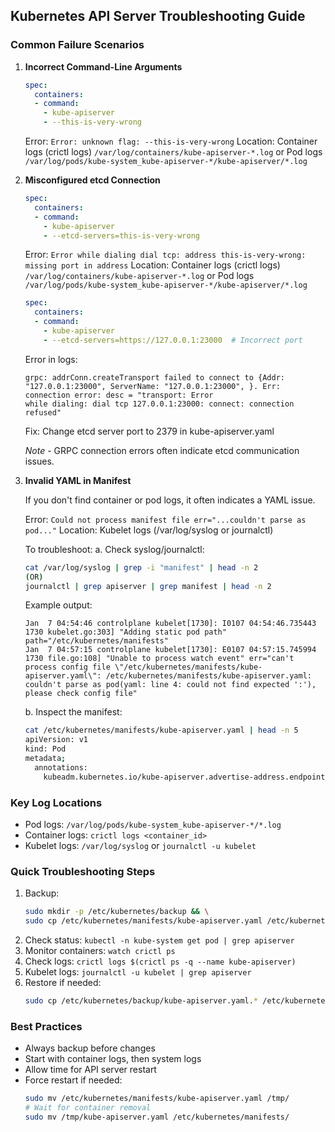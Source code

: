 ## Kubernetes API Server Troubleshooting Guide

### Common Failure Scenarios

1. **Incorrect Command-Line Arguments**
   ```yaml
   spec:
     containers:
     - command:
       - kube-apiserver
       - --this-is-very-wrong
   ```
   Error: `Error: unknown flag: --this-is-very-wrong`
   Location: Container logs (crictl logs) `/var/log/containers/kube-apiserver-*.log` or Pod logs `/var/log/pods/kube-system_kube-apiserver-*/kube-apiserver/*.log`

2. **Misconfigured etcd Connection**
   ```yaml
   spec:
     containers:
     - command:
       - kube-apiserver
       - --etcd-servers=this-is-very-wrong
   ```
   Error: `Error while dialing dial tcp: address this-is-very-wrong: missing port in address`
   Location: Container logs (crictl logs) `/var/log/containers/kube-apiserver-*.log` or Pod logs `/var/log/pods/kube-system_kube-apiserver-*/kube-apiserver/*.log`

   ```yaml
   spec:
     containers:
     - command:
       - kube-apiserver
       - --etcd-servers=https://127.0.0.1:23000  # Incorrect port
   ```
   Error in logs: 
   ```
   grpc: addrConn.createTransport failed to connect to {Addr: "127.0.0.1:23000", ServerName: "127.0.0.1:23000", }. Err: connection error: desc = "transport: Error 
   while dialing: dial tcp 127.0.0.1:23000: connect: connection refused"
   ```
   Fix: Change etcd server port to 2379 in kube-apiserver.yaml
   
   *Note* - GRPC connection errors often indicate etcd communication issues.

3. **Invalid YAML in Manifest**

   If you don't find container or pod logs, it often indicates a YAML issue.

   Error: `Could not process manifest file err="...couldn't parse as pod..."`
   Location: Kubelet logs (/var/log/syslog or journalctl)

   To troubleshoot:
   a. Check syslog/journalctl:
      ```bash
      cat /var/log/syslog | grep -i "manifest" | head -n 2
      (OR)
      journalctl | grep apiserver | grep manifest | head -n 2
      ```
      Example output:
      ```
      Jan  7 04:54:46 controlplane kubelet[1730]: I0107 04:54:46.735443    1730 kubelet.go:303] "Adding static pod path" path="/etc/kubernetes/manifests"
      Jan  7 04:57:15 controlplane kubelet[1730]: E0107 04:57:15.745994    1730 file.go:108] "Unable to process watch event" err="can't process config file \"/etc/kubernetes/manifests/kube-apiserver.yaml\": /etc/kubernetes/manifests/kube-apiserver.yaml: couldn't parse as pod(yaml: line 4: could not find expected ':'), please check config file"
      ```

   b. Inspect the manifest:
      ```bash
      cat /etc/kubernetes/manifests/kube-apiserver.yaml | head -n 5
      apiVersion: v1
      kind: Pod
      metadata;
        annotations:
          kubeadm.kubernetes.io/kube-apiserver.advertise-address.endpoint: 172.30.1.2:6443
      ```

### Key Log Locations

- Pod logs: `/var/log/pods/kube-system_kube-apiserver-*/*.log`
- Container logs: `crictl logs <container_id>`
- Kubelet logs: `/var/log/syslog` or `journalctl -u kubelet`

### Quick Troubleshooting Steps

1. Backup: 
   ```bash
   sudo mkdir -p /etc/kubernetes/backup && \
   sudo cp /etc/kubernetes/manifests/kube-apiserver.yaml /etc/kubernetes/backup/kube-apiserver.yaml.$(date +%Y%m%d%H%M%S)
   ```
2. Check status: `kubectl -n kube-system get pod | grep apiserver`
3. Monitor containers: `watch crictl ps`
4. Check logs: `crictl logs $(crictl ps -q --name kube-apiserver)`
5. Kubelet logs: `journalctl -u kubelet | grep apiserver`
6. Restore if needed: 
   ```bash
   sudo cp /etc/kubernetes/backup/kube-apiserver.yaml.* /etc/kubernetes/manifests/kube-apiserver.yaml
   ```

### Best Practices

- Always backup before changes
- Start with container logs, then system logs
- Allow time for API server restart
- Force restart if needed:
  ```bash
  sudo mv /etc/kubernetes/manifests/kube-apiserver.yaml /tmp/
  # Wait for container removal
  sudo mv /tmp/kube-apiserver.yaml /etc/kubernetes/manifests/
  ```
